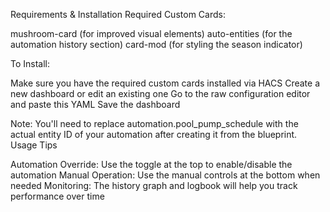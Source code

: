
Requirements & Installation
Required Custom Cards:

mushroom-card (for improved visual elements)
auto-entities (for the automation history section)
card-mod (for styling the season indicator)

To Install:

Make sure you have the required custom cards installed via HACS
Create a new dashboard or edit an existing one
Go to the raw configuration editor and paste this YAML
Save the dashboard

Note: You'll need to replace automation.pool_pump_schedule with the actual entity ID of your automation after creating it from the blueprint.
Usage Tips

Automation Override: Use the toggle at the top to enable/disable the automation
Manual Operation: Use the manual controls at the bottom when needed
Monitoring: The history graph and logbook will help you track performance over time
